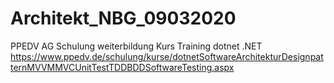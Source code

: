 # Architekt_NBG_09032020

PPEDV AG Schulung weiterbildung Kurs Training dotnet .NET
https://www.ppedv.de/schulung/kurse/dotnetSoftwareArchitekturDesignpatternMVVMMVCUnitTestTDDBDDSoftwareTesting.aspx
